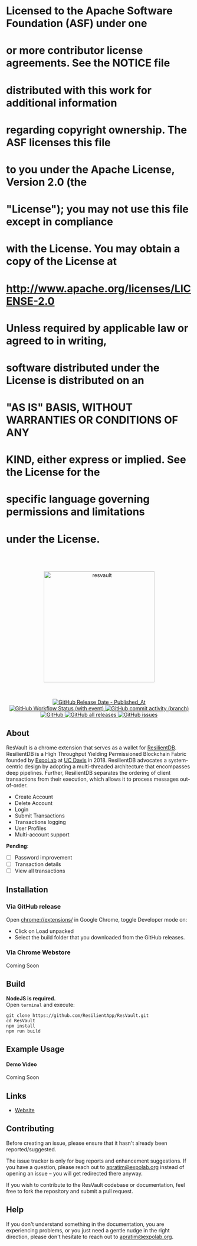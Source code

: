 #
# Licensed to the Apache Software Foundation (ASF) under one
# or more contributor license agreements.  See the NOTICE file
# distributed with this work for additional information
# regarding copyright ownership.  The ASF licenses this file
# to you under the Apache License, Version 2.0 (the
# "License"); you may not use this file except in compliance
# with the License.  You may obtain a copy of the License at
#
#  http://www.apache.org/licenses/LICENSE-2.0
#
# Unless required by applicable law or agreed to in writing,
# software distributed under the License is distributed on an
# "AS IS" BASIS, WITHOUT WARRANTIES OR CONDITIONS OF ANY
# KIND, either express or implied.  See the License for the
# specific language governing permissions and limitations
# under the License.
#

<div align="center">
  <br />
  <p>
    <a href="https://resilientdb.com"><img src="https://i.imgur.com/s4089K7.png" width="300" alt="resvault" /></a>
  </p>
  <br />
  <p>
    <a href="https://github.com/ResilientApp/ResVault/releases/"><img alt="GitHub Release Date - Published_At" src="https://img.shields.io/github/release-date/ResilientApp/ResVault">
    </a>
    <a href="https://github.com/ResilientApp/ResVault/actions"><img alt="GitHub Workflow Status (with event)" src="https://img.shields.io/github/actions/workflow/status/ResilientApp/ResVault/release.yml">
    </a>
    <a href="https://github.com/ResilientApp/ResVault/commits/main"><img alt="GitHub commit activity (branch)" src="https://img.shields.io/github/commit-activity/w/ResilientApp/ResVault">
    </a>
    <a href="https://github.com/ResilientApp/ResVault/blob/main/LICENSE"><img alt="GitHub" src="https://img.shields.io/github/license/ResilientApp/ResVault">
    </a>
    <a href="https://github.com/ResilientApp/ResVault/releases/"><img alt="GitHub all releases" src="https://img.shields.io/github/downloads/ResilientApp/ResVault/total">
    </a>
    <a href="https://github.com/ResilientApp/ResVault/issues"><img alt="GitHub issues" src="https://img.shields.io/github/issues/ResilientApp/ResVault">
    </a>
  </p>
</div>

## About

ResVault is a chrome extension that serves as a wallet for [ResilientDB](https://resilientdb.com). ResilientDB is a High Throughput Yielding Permissioned Blockchain Fabric founded by [ExpoLab](https://expolab.org/) at [UC Davis](https://www.ucdavis.edu/) in 2018. ResilientDB advocates a system-centric design by adopting a multi-threaded architecture that encompasses deep pipelines. Further, ResilientDB separates the ordering of client transactions from their execution, which allows it to process messages out-of-order.

- Create Account
- Delete Account
- Login
- Submit Transactions
- Transactions logging
- User Profiles
- Multi-account support

**Pending**:
- [ ] Password improvement
- [ ] Transaction details
- [ ] View all transactions

## Installation
### Via GitHub release
Open [chrome://extensions/](chrome://extensions/) in Google Chrome, toggle Developer mode on:
- Click on Load unpacked
- Select the build folder that you downloaded from the GitHub releases.

### Via Chrome Webstore
Coming Soon

## Build
**NodeJS is required.**  
Open `terminal` and execute:
```shell
git clone https://github.com/ResilientApp/ResVault.git
cd ResVault
npm install
npm run build
```

## Example Usage
#### Demo Video
Coming Soon

## Links

- [Website](https://resilientdb.com)

## Contributing

Before creating an issue, please ensure that it hasn't already been reported/suggested.

The issue tracker is only for bug reports and enhancement suggestions. If you have a question, please reach out to [apratim@expolab.org](apratim@expolab.org) instead of opening an issue – you will get redirected there anyway.

If you wish to contribute to the ResVault codebase or documentation, feel free to fork the repository and submit a pull request.

## Help 

If you don't understand something in the documentation, you are experiencing problems, or you just need a gentle
nudge in the right direction, please don't hesitate to reach out to [apratim@expolab.org](apratim@expolab.org).
